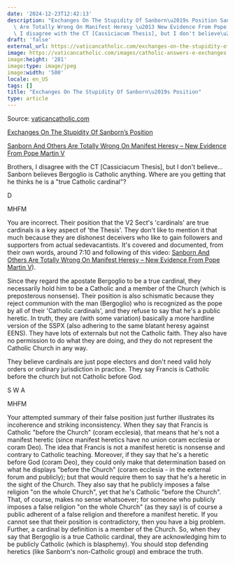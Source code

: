 ```yaml
---
date: '2024-12-23T12:42:13'
description: "Exchanges On The Stupidity Of Sanborn\u2019s Position Sanborn And Others\
  \ Are Totally Wrong On Manifest Heresy \u2013 New Evidence From Pope Martin V Brothers,\
  \ I disagree with the CT [Cassiciacum Thesis], but I don't believe\u2026 [...]"
draft: 'false'
external_url: https://vaticancatholic.com/exchanges-on-the-stupidity-of-sanborns-position/
image: https://vaticancatholic.com/images/catholic-answers-e-exchanges.jpg
image:height: '281'
image:type: image/jpeg
image:width: '500'
locale: en_US
tags: []
title: "Exchanges On The Stupidity Of Sanborn\u2019s Position"
type: article
---
```




Source: [vaticancatholic.com](https://vaticancatholic.com/exchanges-on-the-stupidity-of-sanborns-position/)

<p><u>Exchanges On The Stupidity Of Sanborn’s Position</u></p>
<div class="quotation">
<p><u><a href="https://endtimes.video/pope-martin-v-sedevacantism-bishop-sanborn-john-salza/">Sanborn And Others Are Totally Wrong On Manifest Heresy – New Evidence From Pope Martin V</a></u></p>
<p>Brothers, I disagree with the CT [Cassiciacum Thesis], but I don't believe… Sanborn believes Bergoglio is Catholic anything. Where are you getting that he thinks he is a "true Catholic cardinal"?</p>
<p>D</p>
</div>
<div class="wrap-answer">
    		<div class="mhfm-response">MHFM</div>
			</div>
<p>You are incorrect. Their position that the V2 Sect's 'cardinals' are true cardinals is a key aspect of 'the Thesis'. They don't like to mention it that much because they are dishonest deceivers who like to gain followers and supporters from actual sedevacantists. It's covered and documented, from their own words, around 7:10 and following of this video: <a href="https://endtimes.video/pope-martin-v-sedevacantism-bishop-sanborn-john-salza/">Sanborn And Others Are Totally Wrong On Manifest Heresy – New Evidence From Pope Martin V</a>).</p>
<p>Since they regard the apostate Bergoglio to be a true cardinal, they necessarily hold him to be a Catholic and a member of the Church (which is preposterous nonsense). Their position is also schismatic because they reject communion with the man (Bergoglio) who is recognized as the pope by all of their 'Catholic cardinals', and they refuse to say that he's a public heretic. In truth, they are (with some variation) basically a more hardline version of the SSPX (also adhering to the same blatant heresy against EENS). They have lots of externals but not the Catholic faith. They also have no permission to do what they are doing, and they do not represent the Catholic Church in any way.</p>
<div class="quotation">
<p>They believe cardinals are just pope electors and don't need valid holy orders or ordinary jurisdiction in practice. They say Francis is Catholic before the church but not Catholic before God.</p>
<p>S W A</p>
</div>
<div class="wrap-answer">
    		<div class="mhfm-response">MHFM</div>
			</div>
<p>Your attempted summary of their false position just further illustrates its incoherence and striking inconsistency. When they say that Francis is Catholic "before the Church" (coram ecclesia), that means that he's not a manifest heretic (since manifest heretics have no union coram ecclesia or coram Deo). The idea that Francis is not a manifest heretic is nonsense and contrary to Catholic teaching. Moreover, if they say that he's a heretic before God (coram Deo), they could only make that determination based on what he displays "before the Church" (coram ecclesia - in the external forum and publicly); but that would require them to say that he's a heretic in the sight of the Church. They also say that he publicly imposes a false religion "on the whole Church", yet that he's Catholic "before the Church". That, of course, makes no sense whatsoever; for someone who publicly imposes a false religion "on the whole Church" (as they say) is of course a public adherent of a false religion and therefore a manifest heretic. If you cannot see that their position is contradictory, then you have a big problem. Further, a cardinal by definition is a member of the Church. So, when they say that Bergoglio is a true Catholic cardinal, they are acknowledging him to be publicly Catholic (which is blasphemy). You should stop defending heretics (like Sanborn's non-Catholic group) and embrace the truth.</p>
<p> </p>

